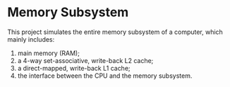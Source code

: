 # Memory Subsystem
This project simulates the entire memory subsystem of a computer, which mainly includes:  
1. main memory (RAM);  
2. a 4-way set-associative, write-back L2 cache;  
3. a direct-mapped, write-back L1 cache;  
4. the interface between the CPU and the memory subsystem.
